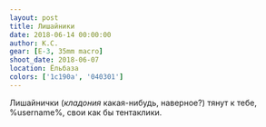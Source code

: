 ```yaml
---
layout: post
title: Лишайники
date: 2018-06-14 00:00:00
author: К.С.
gear: [E-3, 35mm macro]
shoot_date: 2018-06-07
location: Ёльбаза
colors: ['1c190a', '040301']
---
```

Лишайнички (_кладония_ какая-нибудь, наверное?) тянут к тебе, %username%, свои как бы тентаклики.
